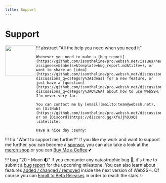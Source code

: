 ```yaml
---
title: Support
---
```


# Support

!!! abstract "All the help you need when you need it"
    <img src="https://avatars.githubusercontent.com/u/44212923?v=4" style="width: 100px; margin-bottom: 15px; float: left;" />

    Whenever you need to make a [bug report](https://github.com/isontheline/pro.webssh.net/issues/new?assignees=&labels=&template=bug_report.md&title=), or want to share an [idea](https://github.com/isontheline/pro.webssh.net/discussions?discussions_q=category%3AIdeas) for a new feature, or just have a [question](https://github.com/isontheline/pro.webssh.net/discussions?discussions_q=category%3AQ%26A) about how to use WebSSH, I'm never very far.

    You can contact me by [email](mailto:team@webssh.net), on [GitHub](https://github.com/isontheline/pro.webssh.net/discussions) or on [Discord](https://discord.gg/XfuJjhDJXQ) :satellite:

    Have a nice day :sunny:

!!! tip "Want to support me further?"
    If you like my work and want to support me further, you can become a [sponsor](https://github.com/sponsors/isontheline), you can also take a look at the [merch shop](https://webssh.myspreadshop.net) or you can [Buy Me a Coffee](https://www.buymeacoffee.com/isontheline) :two_hearts:

!!! bug "20 - Moon :first_quarter_moon:"
    If you encounter any catastrophic bug :bug:, it's time to submit a [bug report](https://github.com/isontheline/pro.webssh.net/issues/new?assignees=&labels=&template=bug_report.md&title=) for the upcoming milestone.
    You can also learn about features [added / changed / removed](/documentation/changelog/20/) inside the next version of WebSSH.
    Of course you can [Enroll to Beta Releases](/documentation/becoming-external-tester/) in order to reach the stars :sparkles: